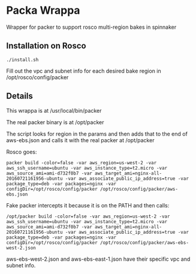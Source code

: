 # Packa Wrappa
Wrapper for packer to support rosco multi-region bakes in spinnaker

## Installation on Rosco
```
./install.sh
```

Fill out the vpc and subnet info for each desired bake region in /opt/rosco/config/packer

## Details
This wrappa is at /usr/local/bin/packer
 
The real packer binary is at /opt/packer

The script looks for region in the params and then adds that to the end of aws-ebs.json and calls it with the real packer at /opt/packer

Rosco goes:
```
packer build -color=false -var aws_region=us-west-2 -var aws_ssh_username=ubuntu -var aws_instance_type=t2.micro -var aws_source_ami=ami-d732f0b7 -var aws_target_ami=nginx-all-20160721161956-ubuntu -var aws_associate_public_ip_address=true -var package_type=deb -var packages=nginx -var configDir=/opt/rosco/config/packer /opt/rosco/config/packer/aws-ebs.json
```
Fake packer intercepts it because it is on the PATH and then calls:
```
/opt/packer build -color=false -var aws_region=us-west-2 -var aws_ssh_username=ubuntu -var aws_instance_type=t2.micro -var aws_source_ami=ami-d732f0b7 -var aws_target_ami=nginx-all-20160721161956-ubuntu -var aws_associate_public_ip_address=true -var package_type=deb -var packages=nginx -var configDir=/opt/rosco/config/packer /opt/rosco/config/packer/aws-ebs-west-2.json
```
aws-ebs-west-2.json and aws-ebs-east-1.json have their specific vpc and subnet info.